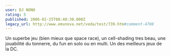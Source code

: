 ```yaml
---
user: DJ NONO
rating: 5
published: 2006-02-25T08:40:30.000Z
legacy_url: http://www.emunova.net/veda/test/739.htm#comment-4708
---
```

Un superbe jeu (bien mieux que space race), un cell-shading tres beau, une jouabilité du tonnerre, du fun en solo ou en multi.
Un des meilleurs jeux de la DC.
